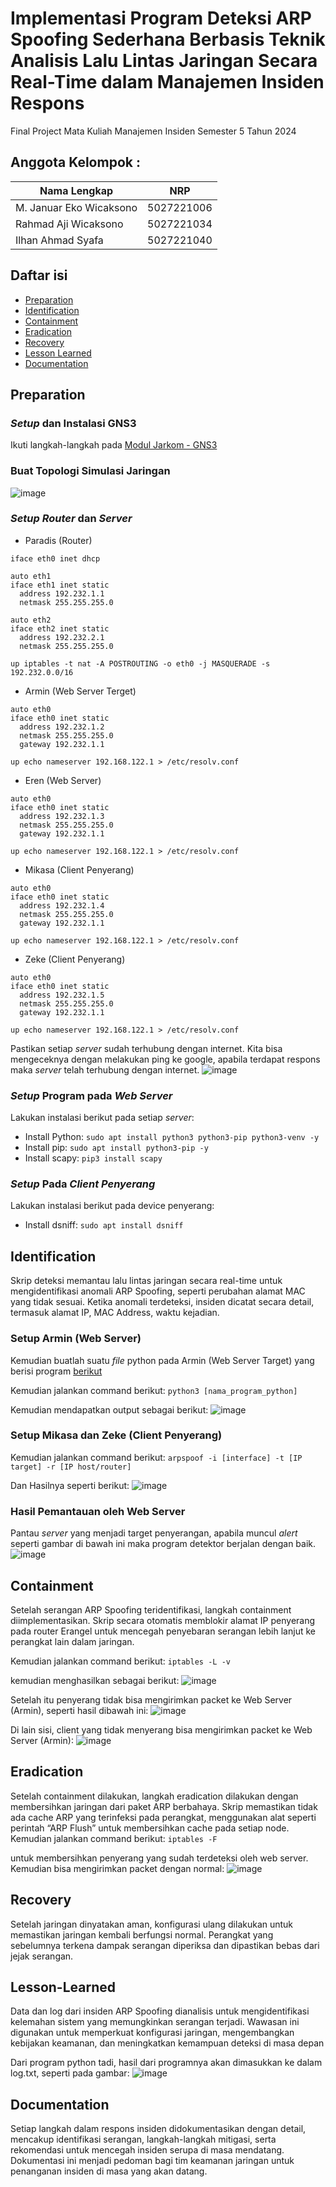 # Implementasi Program Deteksi ARP Spoofing Sederhana Berbasis Teknik Analisis Lalu Lintas Jaringan Secara Real-Time dalam Manajemen Insiden Respons
Final Project Mata Kuliah Manajemen Insiden Semester 5 Tahun 2024

## Anggota Kelompok :

| Nama Lengkap              | NRP        |
| --------------------      | ---------- |
| M. Januar Eko Wicaksono   | 5027221006 |
| Rahmad Aji Wicaksono      | 5027221034 |
| Ilhan Ahmad Syafa         | 5027221040 |

## Daftar isi

- [Preparation](#preparation)
- [Identification](#identification)
- [Containment](#containment)
- [Eradication](#Eradication)
- [Recovery](#recovery)
- [Lesson Learned](#lesson-learned)
- [Documentation](#doucmentation)

## Preparation
### *Setup* dan Instalasi GNS3
Ikuti langkah-langkah pada [Modul Jarkom - GNS3](https://github.com/lab-kcks/Modul-Jarkom/tree/master/Modul-GNS3)

### Buat Topologi Simulasi Jaringan
![image](https://github.com/mrvlvenom/FP_Manin/blob/main/img/Topologi.png)

### *Setup* *Router* dan *Server*
- Paradis (Router)
```auto eth0
iface eth0 inet dhcp

auto eth1
iface eth1 inet static
  address 192.232.1.1
  netmask 255.255.255.0

auto eth2
iface eth2 inet static
  address 192.232.2.1
  netmask 255.255.255.0

up iptables -t nat -A POSTROUTING -o eth0 -j MASQUERADE -s 192.232.0.0/16
```

- Armin (Web Server Terget)
```
auto eth0
iface eth0 inet static
  address 192.232.1.2
  netmask 255.255.255.0
  gateway 192.232.1.1

up echo nameserver 192.168.122.1 > /etc/resolv.conf
```

- Eren (Web Server)
```
auto eth0
iface eth0 inet static
  address 192.232.1.3
  netmask 255.255.255.0
  gateway 192.232.1.1

up echo nameserver 192.168.122.1 > /etc/resolv.conf
```

- Mikasa (Client Penyerang)
```
auto eth0
iface eth0 inet static
  address 192.232.1.4
  netmask 255.255.255.0
  gateway 192.232.1.1

up echo nameserver 192.168.122.1 > /etc/resolv.conf
```

- Zeke (Client Penyerang)
```
auto eth0
iface eth0 inet static
  address 192.232.1.5
  netmask 255.255.255.0
  gateway 192.232.1.1

up echo nameserver 192.168.122.1 > /etc/resolv.conf
```

Pastikan setiap *server* sudah terhubung dengan internet. Kita bisa mengeceknya dengan melakukan ping ke google, apabila terdapat respons maka *server* telah terhubung dengan internet.
![image](https://github.com/mrvlvenom/FP_Manin/blob/main/img/ping1.png)

### *Setup* Program pada *Web Server*
Lakukan instalasi berikut pada setiap *server*:
- Install Python: `sudo apt install python3 python3-pip python3-venv -y`
- Install pip: `sudo apt install python3-pip -y`
- Install scapy: `pip3 install scapy`

### *Setup* Pada *Client Penyerang*
Lakukan instalasi berikut pada device penyerang:
- Install dsniff: `sudo apt install dsniff`

## Identification
Skrip deteksi memantau lalu lintas jaringan secara real-time untuk mengidentifikasi anomali ARP Spoofing, seperti perubahan alamat MAC yang tidak sesuai. Ketika anomali terdeteksi, insiden dicatat secara detail, termasuk alamat IP, MAC Address, waktu kejadian.

### Setup Armin (Web Server)
Kemudian buatlah suatu *file* python pada Armin (Web Server Target) yang berisi program [berikut](https://github.com/mrvlvenom/FP_Manin/blob/main/arp-spooof-detector.py)

Kemudian jalankan command berikut:
`python3 [nama_program_python]`

Kemudian mendapatkan output sebagai berikut:
![image](https://github.com/mrvlvenom/FP_Manin/blob/main/img/4.png)

### Setup Mikasa dan Zeke (Client Penyerang)
Kemudian jalankan command berikut:
`arpspoof -i [interface] -t [IP target] -r [IP host/router]`

Dan Hasilnya seperti berikut:
![image](https://github.com/mrvlvenom/FP_Manin/blob/main/img/5.png)

### Hasil Pemantauan oleh Web Server
Pantau *server* yang menjadi target penyerangan, apabila muncul *alert* seperti gambar di bawah ini maka program detektor berjalan dengan baik. 
![image](https://github.com/mrvlvenom/FP_Manin/blob/main/img/6.png)

## Containment
Setelah serangan ARP Spoofing teridentifikasi, langkah containment diimplementasikan. Skrip secara otomatis memblokir alamat IP penyerang pada router Erangel untuk mencegah penyebaran serangan lebih lanjut ke perangkat lain dalam jaringan.

Kemudian jalankan command berikut:
`iptables -L -v`

kemudian menghasilkan sebagai berikut:
![image](https://github.com/mrvlvenom/FP_Manin/blob/main/img/7.png)

Setelah itu penyerang tidak bisa mengirimkan packet ke Web Server (Armin), seperti hasil dibawah ini:
![image](https://github.com/mrvlvenom/FP_Manin/blob/main/img/8.png)

Di lain sisi, client yang tidak menyerang bisa mengirimkan packet ke Web Server (Armin):
![image](https://github.com/mrvlvenom/FP_Manin/blob/main/img/9.png)

## Eradication
Setelah containment dilakukan, langkah eradication dilakukan dengan membersihkan jaringan dari paket ARP berbahaya. Skrip memastikan tidak ada cache ARP yang terinfeksi pada perangkat, menggunakan alat seperti perintah “ARP Flush” untuk membersihkan cache pada setiap node.
Kemudian jalankan command berikut:
`iptables -F`

untuk membersihkan penyerang yang sudah terdeteksi oleh web server. Kemudian bisa mengirimkan packet dengan normal:
![image](https://github.com/mrvlvenom/FP_Manin/blob/main/img/10.png)

## Recovery
Setelah jaringan dinyatakan aman, konfigurasi ulang dilakukan untuk memastikan jaringan kembali berfungsi normal. Perangkat yang sebelumnya terkena dampak serangan diperiksa dan dipastikan bebas dari jejak serangan.

## Lesson-Learned
Data dan log dari insiden ARP Spoofing dianalisis untuk mengidentifikasi kelemahan sistem yang memungkinkan serangan terjadi. Wawasan ini digunakan untuk memperkuat konfigurasi jaringan, mengembangkan kebijakan keamanan, dan meningkatkan kemampuan deteksi di masa depan

Dari program python tadi, hasil dari programnya akan dimasukkan ke dalam log.txt, seperti pada gambar:
![image](https://github.com/mrvlvenom/FP_Manin/blob/main/img/11.png)

## Documentation
Setiap langkah dalam respons insiden didokumentasikan dengan detail, mencakup identifikasi serangan, langkah-langkah mitigasi, serta rekomendasi untuk mencegah insiden serupa di masa mendatang. Dokumentasi ini menjadi pedoman bagi tim keamanan jaringan untuk penanganan insiden di masa yang akan datang. 
